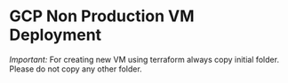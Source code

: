 # GCP Non Production VM Deployment

*Important:* For creating new VM using terraform always copy initial folder. Please do not copy any other folder.
